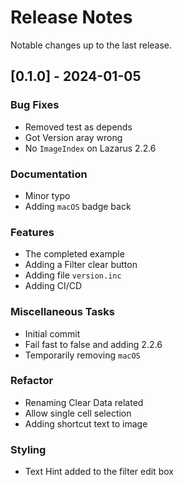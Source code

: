# Release Notes

Notable changes up to the last release.

<!-- generated by git-cliff -->

## [0.1.0] - 2024-01-05

### Bug Fixes

- Removed test as depends
- Got Version aray wrong
- No `ImageIndex` on Lazarus 2.2.6

### Documentation

- Minor typo
- Adding `macOS` badge back

### Features

- The completed example
- Adding a Filter clear button
- Adding file `version.inc`
- Adding CI/CD

### Miscellaneous Tasks

- Initial commit
- Fail fast to false and adding 2.2.6
- Temporarily removing `macOS`

### Refactor

- Renaming Clear Data related
- Allow single cell selection
- Adding shortcut text to image

### Styling

- Text Hint added to the filter edit box

